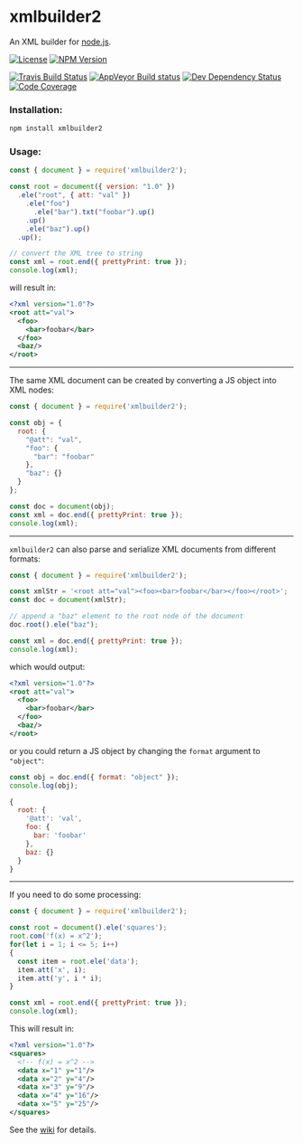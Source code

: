 # xmlbuilder2

An XML builder for [node.js](https://nodejs.org/).

[![License](http://img.shields.io/npm/l/xmlbuilder2.svg?style=flat-square)](http://opensource.org/licenses/MIT)
[![NPM Version](http://img.shields.io/npm/v/xmlbuilder2.svg?style=flat-square)](https://www.npmjs.com/package/xmlbuilder2)

[![Travis Build Status](http://img.shields.io/travis/oozcitak/xmlbuilder2.svg?style=flat-square)](http://travis-ci.org/oozcitak/xmlbuilder2)
[![AppVeyor Build status](https://ci.appveyor.com/api/projects/status/3cg6w6rkn81qnlo5?svg=true)](https://ci.appveyor.com/project/oozcitak/xmlbuilder2)
[![Dev Dependency Status](http://img.shields.io/david/dev/oozcitak/xmlbuilder2.svg?style=flat-square)](https://david-dm.org/oozcitak/xmlbuilder2)
[![Code Coverage](https://img.shields.io/codecov/c/github/oozcitak/xmlbuilder2?style=flat-square)](https://codecov.io/gh/oozcitak/xmlbuilder2)

### Installation:

``` sh
npm install xmlbuilder2
```

### Usage:

``` js
const { document } = require('xmlbuilder2');

const root = document({ version: "1.0" })
  .ele("root", { att: "val" })
    .ele("foo")
      .ele("bar").txt("foobar").up()
    .up()
    .ele("baz").up()
  .up();

// convert the XML tree to string
const xml = root.end({ prettyPrint: true });
console.log(xml);
```
will result in:

``` xml
<?xml version="1.0"?>
<root att="val">
  <foo>
    <bar>foobar</bar>
  </foo>
  <baz/>
</root>
```
___

The same XML document can be created by converting a JS object into XML nodes:

``` js
const { document } = require('xmlbuilder2');

const obj = {
  root: {
    "@att": "val",
    "foo": {
      "bar": "foobar"
    },
    "baz": {}
  }
};

const doc = document(obj);
const xml = doc.end({ prettyPrint: true });
console.log(xml);
```
___

`xmlbuilder2` can also parse and serialize XML documents from different formats:
```js
const { document } = require('xmlbuilder2');

const xmlStr = '<root att="val"><foo><bar>foobar</bar></foo></root>';
const doc = document(xmlStr);

// append a "baz" element to the root node of the document
doc.root().ele("baz");

const xml = doc.end({ prettyPrint: true });
console.log(xml);
```
which would output:
```xml
<?xml version="1.0"?>
<root att="val">
  <foo>
    <bar>foobar</bar>
  </foo>
  <baz/>
</root>
```
or you could return a JS object by changing the `format` argument to `"object"`:
```js
const obj = doc.end({ format: "object" });
console.log(obj);
```
```js
{
  root: {
    '@att': 'val',
    foo: {
      bar: 'foobar'
    },
    baz: {}
  }
}
```
___

If you need to do some processing:

``` js
const { document } = require('xmlbuilder2');

const root = document().ele('squares');
root.com('f(x) = x^2');
for(let i = 1; i <= 5; i++)
{
  const item = root.ele('data');
  item.att('x', i);
  item.att('y', i * i);
}

const xml = root.end({ prettyPrint: true });
console.log(xml);
```

This will result in:

``` xml
<?xml version="1.0"?>
<squares>
  <!-- f(x) = x^2 -->
  <data x="1" y="1"/>
  <data x="2" y="4"/>
  <data x="3" y="9"/>
  <data x="4" y="16"/>
  <data x="5" y="25"/>
</squares>
```

See the [wiki](https://github.com/oozcitak/xmlbuilder2/wiki) for details.

